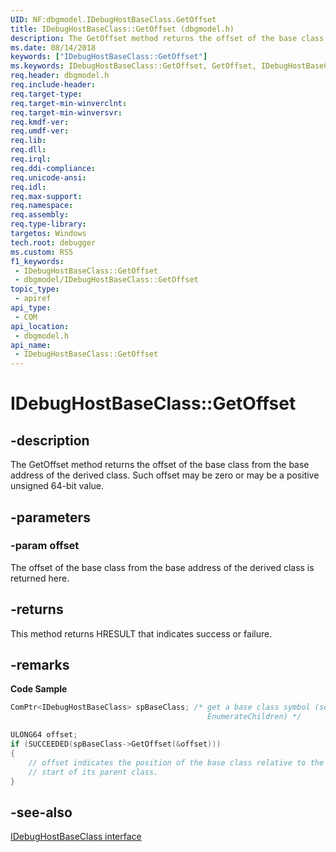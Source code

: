 ```yaml
---
UID: NF:dbgmodel.IDebugHostBaseClass.GetOffset
title: IDebugHostBaseClass::GetOffset (dbgmodel.h)
description: The GetOffset method returns the offset of the base class from the base address of the derived class.
ms.date: 08/14/2018
keywords: ["IDebugHostBaseClass::GetOffset"]
ms.keywords: IDebugHostBaseClass::GetOffset, GetOffset, IDebugHostBaseClass.GetOffset, IDebugHostBaseClass::GetOffset, IDebugHostBaseClass.GetOffset
req.header: dbgmodel.h
req.include-header: 
req.target-type: 
req.target-min-winverclnt: 
req.target-min-winversvr: 
req.kmdf-ver: 
req.umdf-ver: 
req.lib: 
req.dll: 
req.irql: 
req.ddi-compliance: 
req.unicode-ansi: 
req.idl: 
req.max-support: 
req.namespace: 
req.assembly: 
req.type-library: 
targetos: Windows
tech.root: debugger
ms.custom: RS5
f1_keywords:
 - IDebugHostBaseClass::GetOffset
 - dbgmodel/IDebugHostBaseClass::GetOffset
topic_type:
 - apiref
api_type:
 - COM
api_location:
 - dbgmodel.h
api_name:
 - IDebugHostBaseClass::GetOffset
---
```


# IDebugHostBaseClass::GetOffset


## -description

The GetOffset method returns the offset of the base class from the base address of the derived class. Such offset may be zero or may be a positive unsigned 64-bit value.

## -parameters

### -param offset

The offset of the base class from the base address of the derived class is returned here.

## -returns

This method returns HRESULT that indicates success or failure.

## -remarks

**Code Sample**

```cpp
ComPtr<IDebugHostBaseClass> spBaseClass; /* get a base class symbol (see
                                            EnumerateChildren) */

ULONG64 offset;
if (SUCCEEDED(spBaseClass->GetOffset(&offset)))
{
    // offset indicates the position of the base class relative to the 
    // start of its parent class.
}
```

## -see-also

[IDebugHostBaseClass interface](nn-dbgmodel-idebughostbaseclass.md)

